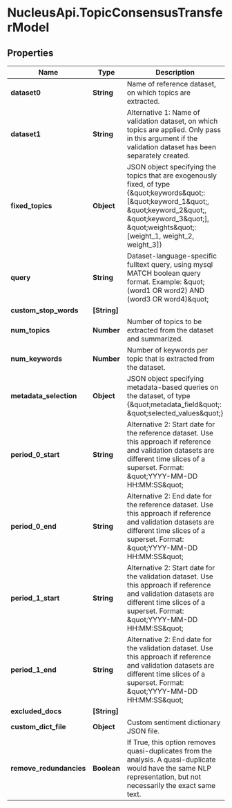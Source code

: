 # NucleusApi.TopicConsensusTransferModel

## Properties
Name | Type | Description | Notes
------------ | ------------- | ------------- | -------------
**dataset0** | **String** | Name of reference dataset, on which topics are extracted. | 
**dataset1** | **String** | Alternative 1: Name of validation dataset, on which topics are applied. Only pass in this argument if the validation dataset has been separately created. | [optional] 
**fixed_topics** | **Object** | JSON object specifying the topics that are exogenously fixed, of type {\&quot;keywords\&quot;: [\&quot;keyword_1\&quot;, \&quot;keyword_2\&quot;, \&quot;keyword_3\&quot;], \&quot;weights\&quot;: [weight_1, weight_2, weight_3]} | [optional] 
**query** | **String** | Dataset-language-specific fulltext query, using mysql MATCH boolean query format. Example: \&quot;(word1 OR word2) AND (word3 OR word4)\&quot;  | [optional] 
**custom_stop_words** | **[String]** |  | [optional] 
**num_topics** | **Number** | Number of topics to be extracted from the dataset and summarized. | [optional] 
**num_keywords** | **Number** | Number of keywords per topic that is extracted from the dataset. | [optional] 
**metadata_selection** | **Object** | JSON object specifying metadata-based queries on the dataset, of type {\&quot;metadata_field\&quot;: \&quot;selected_values\&quot;} | [optional] 
**period_0_start** | **String** | Alternative 2: Start date for the reference dataset. Use this approach if reference and validation datasets are different time slices of a superset. Format: \&quot;YYYY-MM-DD HH:MM:SS\&quot;  | [optional] 
**period_0_end** | **String** | Alternative 2: End date for the reference dataset. Use this approach if reference and validation datasets are different time slices of a superset. Format: \&quot;YYYY-MM-DD HH:MM:SS\&quot;  | [optional] 
**period_1_start** | **String** | Alternative 2: Start date for the validation dataset. Use this approach if reference and validation datasets are different time slices of a superset. Format: \&quot;YYYY-MM-DD HH:MM:SS\&quot;  | [optional] 
**period_1_end** | **String** | Alternative 2: End date for the validation dataset. Use this approach if reference and validation datasets are different time slices of a superset. Format: \&quot;YYYY-MM-DD HH:MM:SS\&quot;  | [optional] 
**excluded_docs** | **[String]** |  | [optional] 
**custom_dict_file** | **Object** | Custom sentiment dictionary JSON file. | [optional] 
**remove_redundancies** | **Boolean** | If True, this option removes quasi-duplicates from the analysis. A quasi-duplicate would have the same NLP representation, but not necessarily the exact same text. | [optional] [default to true]


